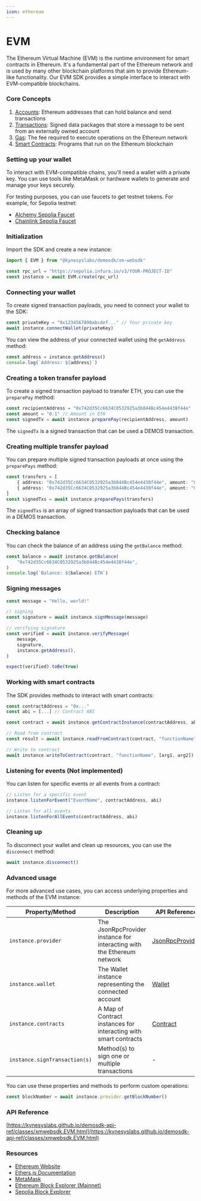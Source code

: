 ```yaml
---
icon: ethereum
---
```


# EVM

The Ethereum Virtual Machine (EVM) is the runtime environment for smart contracts in Ethereum. It's a fundamental part of the Ethereum network and is used by many other blockchain platforms that aim to provide Ethereum-like functionality. Our EVM SDK provides a simple interface to interact with EVM-compatible blockchains.

### Core Concepts

1. [Accounts](https://ethereum.org/en/developers/docs/accounts/): Ethereum addresses that can hold balance and send transactions
2. [Transactions](https://ethereum.org/en/developers/docs/transactions/): Signed data packages that store a message to be sent from an externally owned account
3. [Gas](https://ethereum.org/en/developers/docs/gas/): The fee required to execute operations on the Ethereum network
4. [Smart Contracts](https://ethereum.org/en/developers/docs/smart-contracts/): Programs that run on the Ethereum blockchain

### Setting up your wallet

To interact with EVM-compatible chains, you'll need a wallet with a private key. You can use tools like MetaMask or hardware wallets to generate and manage your keys securely.

For testing purposes, you can use faucets to get testnet tokens. For example, for Sepolia testnet:

* [Alchemy Sepolia Faucet](https://sepoliafaucet.com/)
* [Chainlink Sepolia Faucet](https://faucets.chain.link/sepolia)

### Initialization

Import the SDK and create a new instance:

```ts
import { EVM } from "@kynesyslabs/demosdk/xm-websdk"

const rpc_url = "https://sepolia.infura.io/v3/YOUR-PROJECT-ID"
const instance = await EVM.create(rpc_url)
```

### Connecting your wallet

To create signed transaction payloads, you need to connect your wallet to the SDK:

```ts
const privateKey = "0x1234567890abcdef..." // Your private key
await instance.connectWallet(privateKey)
```

You can view the address of your connected wallet using the `getAddress` method:

```ts
const address = instance.getAddress()
console.log(`Address: ${address}`)
```

### Creating a token transfer payload

To create a signed transaction payload to transfer ETH, you can use the `preparePay` method:

```ts
const recipientAddress = "0x742d35Cc6634C0532925a3b844Bc454e4438f44e"
const amount = "0.1" // Amount in ETH
const signedTx = await instance.preparePay(recipientAddress, amount)
```

The `signedTx` is a signed transaction that can be used a DEMOS transaction.

### Creating multiple transfer payload

You can prepare multiple signed transaction payloads at once using the `preparePays` method:

```ts
const transfers = [
    { address: "0x742d35Cc6634C0532925a3b844Bc454e4438f44e", amount: "0.1" },
    { address: "0x742d35Cc6634C0532925a3b844Bc454e4438f44e", amount: "0.2" },
]
const signedTxs = await instance.preparePays(transfers)
```

The `signedTxs` is an array of signed transaction payloads that can be used in a DEMOS transaction.

### Checking balance

You can check the balance of an address using the `getBalance` method:

```ts
const balance = await instance.getBalance(
    "0x742d35Cc6634C0532925a3b844Bc454e4438f44e",
)
console.log(`Balance: ${balance} ETH`)
```

### Signing messages

```javascript
const message = "Hello, world!"

// signing
const signature = await instance.signMessage(message)

// verifying signature
const verified = await instance.verifyMessage(
    message,
    signature,
    instance.getAddress(),
)

expect(verified).toBe(true)
```

### Working with smart contracts

The SDK provides methods to interact with smart contracts:

```ts
const contractAddress = "0x..."
const abi = [...] // Contract ABI

const contract = await instance.getContractInstance(contractAddress, abi)

// Read from contract
const result = await instance.readFromContract(contract, "functionName", [arg1, arg2])

// Write to contract
await instance.writeToContract(contract, "functionName", [arg1, arg2])
```

### Listening for events (Not implemented)

You can listen for specific events or all events from a contract:

```ts
// Listen for a specific event
instance.listenForEvent("EventName", contractAddress, abi)

// Listen for all events
instance.listenForAllEvents(contractAddress, abi)
```

### Cleaning up

To disconnect your wallet and clean up resources, you can use the `disconnect` method:

```ts
await instance.disconnect()
```

### Advanced usage

For more advanced use cases, you can access underlying properties and methods of the EVM instance:

| Property/Method               | Description                                                            | API Reference                                                                        |
| ----------------------------- | ---------------------------------------------------------------------- | ------------------------------------------------------------------------------------ |
| `instance.provider`           | The JsonRpcProvider instance for interacting with the Ethereum network | [JsonRpcProvider](https://docs.ethers.org/v6/api/providers/jsonrpc/#JsonRpcProvider) |
| `instance.wallet`             | The Wallet instance representing the connected account                 | [Wallet](https://docs.ethers.org/v6/api/wallet/#Wallet)                              |
| `instance.contracts`          | A Map of Contract instances for interacting with smart contracts       | [Contract](https://docs.ethers.org/v6/api/contract/#Contract)                        |
| `instance.signTransaction(s)` | Method(s) to sign one or multiple transactions                         | -                                                                                    |

You can use these properties and methods to perform custom operations:

```ts
const blockNumber = await instance.provider.getBlockNumber()
```

### API Reference

[https://kynesyslabs.github.io/demosdk-api-ref/classes/xmwebsdk.EVM.html](https://kynesyslabs.github.io/demosdk-api-ref/classes/xmwebsdk.EVM.html)

### Resources

* [Ethereum Website](https://ethereum.org)
* [Ethers.js Documentation](https://docs.ethers.org/v6/)
* [MetaMask](https://metamask.io/)
* [Ethereum Block Explorer (Mainnet)](https://etherscan.io/)
* [Sepolia Block Explorer](https://sepolia.etherscan.io/)
